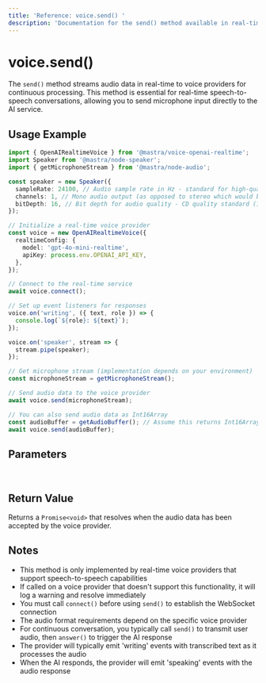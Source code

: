 ```yaml
---
title: 'Reference: voice.send() '
description: 'Documentation for the send() method available in real-time voice providers, which streams audio data for continuous processing.'
---
```


# voice.send()

The `send()` method streams audio data in real-time to voice providers for continuous processing. This method is essential for real-time speech-to-speech conversations, allowing you to send microphone input directly to the AI service.

## Usage Example

```typescript
import { OpenAIRealtimeVoice } from '@mastra/voice-openai-realtime';
import Speaker from '@mastra/node-speaker';
import { getMicrophoneStream } from '@mastra/node-audio';

const speaker = new Speaker({
  sampleRate: 24100, // Audio sample rate in Hz - standard for high-quality audio on MacBook Pro
  channels: 1, // Mono audio output (as opposed to stereo which would be 2)
  bitDepth: 16, // Bit depth for audio quality - CD quality standard (16-bit resolution)
});

// Initialize a real-time voice provider
const voice = new OpenAIRealtimeVoice({
  realtimeConfig: {
    model: 'gpt-4o-mini-realtime',
    apiKey: process.env.OPENAI_API_KEY,
  },
});

// Connect to the real-time service
await voice.connect();

// Set up event listeners for responses
voice.on('writing', ({ text, role }) => {
  console.log(`${role}: ${text}`);
});

voice.on('speaker', stream => {
  stream.pipe(speaker);
});

// Get microphone stream (implementation depends on your environment)
const microphoneStream = getMicrophoneStream();

// Send audio data to the voice provider
await voice.send(microphoneStream);

// You can also send audio data as Int16Array
const audioBuffer = getAudioBuffer(); // Assume this returns Int16Array
await voice.send(audioBuffer);
```

## Parameters

<br />
<PropertiesTable
  content={[
    {
      name: "audioData",
      type: "NodeJS.ReadableStream | Int16Array",
      description:
        "Audio data to send to the voice provider. Can be a readable stream (like a microphone stream) or an Int16Array of audio samples.",
      isOptional: false,
    },
  ]}
/>

## Return Value

Returns a `Promise<void>` that resolves when the audio data has been accepted by the voice provider.

## Notes

- This method is only implemented by real-time voice providers that support speech-to-speech capabilities
- If called on a voice provider that doesn't support this functionality, it will log a warning and resolve immediately
- You must call `connect()` before using `send()` to establish the WebSocket connection
- The audio format requirements depend on the specific voice provider
- For continuous conversation, you typically call `send()` to transmit user audio, then `answer()` to trigger the AI response
- The provider will typically emit 'writing' events with transcribed text as it processes the audio
- When the AI responds, the provider will emit 'speaking' events with the audio response
